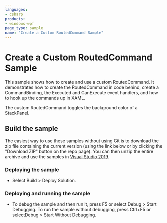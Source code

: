 ```yaml
---
languages:
- csharp
products:
- windows-wpf
page_type: sample
name: "Create a Custom RoutedCommand Sample"
---
```

# Create a Custom RoutedCommand Sample
This sample shows how to create and use a custom RoutedCommand. It demonstrates how to create the RoutedCommand in code behind, create a CommandBinding, the Executed and CanExecute event handlers, and how to hook up the commands up in XAML.

The custom RoutedCommand toggles the background color of a StackPanel.

## Build the sample
The easiest way to use these samples without using Git is to download the zip file containing the current version (using the link below or by clicking the "Download ZIP" button on the repo page). You can then unzip the entire archive and use the samples in [Visual Studio 2019](https://www.visualstudio.com/wpf-vs).

### Deploying the sample
- Select Build > Deploy Solution. 

### Deploying and running the sample
- To debug the sample and then run it, press F5 or select Debug >  Start Debugging. To run the sample without debugging, press Ctrl+F5 or selectDebug > Start Without Debugging. 


